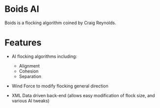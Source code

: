 # Boids AI

Boids is a flocking algorithm coined by Craig Reynolds.

# Features

* AI flocking algorithms including:
  - Alignment
  - Cohesion
  - Separation

* Wind Force to modify flocking general direction

* XML Data driven back-end (allows easy modification of flock size, and various AI tweaks)